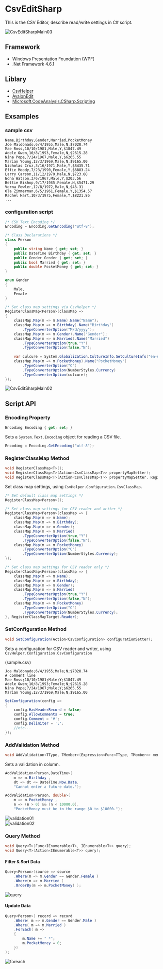 # CsvEditSharp

This is the CSV Editor, describe read/write settings in C# script.

![CsvEditSharpMain03](https://github.com/pierre3/CsvEditSharp/blob/master/Documents/csvEditSharp_main03.png)

## Framework
- Windows Presentation Foundation (WPF) 
- .Net Framework 4.6.1

## Liblary
- [CsvHelper](https://joshclose.github.io/CsvHelper/)
- [AvalonEdit](http://avalonedit.net/)
- [Microsoft.CodeAnalysis.CSharp.Scripting](https://www.nuget.org/packages/Microsoft.CodeAnalysis.CSharp.Scripting/)

## Exsamples

### sample csv
```
Name,Birthday,Gender,Married,PocketMoney
Joe Maldonado,6/4/1955,Male,N,$7028.74
Mae Ross,10/10/1981,Male,Y,$1847.49
Adele Owen,10/8/1993,Female,N,$2615.28
Nina Pope,7/24/1967,Male,Y,$6265.55
Marian Young,12/3/1969,Male,N,$9165.00
Nicholas Cruz,3/16/1971,Male,Y,$8435.71
Effie Moody,7/23/1990,Female,Y,$6883.24
Larry Carson,11/12/1970,Male,N,$723.88
Edna Watson,3/6/1967,Male,Y,$203.56
Bettie Bishop,9/17/1985,Female,N,$5471.29
Verna Fowler,12/8/1972,Male,N,$43.31
Ola Zimmerman,6/5/1961,Female,Y,$1354.57
Rachel Hart,10/3/1975,Female,Y,$8221.86
...
```

### configuration script

```cs
/* CSV Text Encoding */
Encoding = Encoding.GetEncoding("utf-8");

/* Class Declarations */
class Person
{
    public string Name { get; set; }
    public DateTime Birthday { get; set; }
    public Gender Gender { get; set; }
    public bool Married { get; set; }
    public double PocketMoney { get; set; }
}

enum Gender
{
    Male,
    Female
}

/* Set class map settings via CsvHelper */
RegisterClassMap<Person>(classMap =>
{
    classMap.Map(m => m.Name).Name("Name");
    classMap.Map(m => m.Birthday).Name("Birthday")
        .TypeConverterOption("M/d/yyyy");
    classMap.Map(m => m.Gender).Name("Gender");
    classMap.Map(m => m.Married).Name("Married")
        .TypeConverterOption(true,"Y")
        .TypeConverterOption(false,"N");
    
    var culcure = System.Globalization.CultureInfo.GetCultureInfo("en-us");
    classMap.Map(m => m.PocketMoney).Name("PocketMoney")
        .TypeConverterOption("C")
        .TypeConverterOption(NumberStyles.Currency)
        .TypeConverterOption(culcure);
});
```
![CsvEditSharpMain02](https://github.com/pierre3/CsvEditSharp/blob/master/Documents/csvEditSharp_main02.png)

## Script API

### Encoding Property

```cs
Encoding Encoding { get; set; }
```

Sets a `System.Text.Encoding` object for reading a CSV file.

```cs
Encoding = Encoding.GetEncoding("utf-8");
```

### RegisterClassMap Method

```cs    
void RegisterClassMap<T>();
void RegisterClassMap<T>(Action<CsvClassMap<T>> propertyMapSetter);
void RegisterClassMap<T>(Action<CsvClassMap<T>> propertyMapSetter, RegisterClassMapTarget target);
```

Set class map settings, using `CsvHelper.Configuration.CsvClassMap`.

```cs
/* Set default class map settings */
RegisterClassMap<Person>();

/* Set class map settings for CSV reader and writer */
RegisterClassMap<Person>(classMap => {
    classMap.Map(m => m.Name);
    classMap.Map(m => m.Birthday);
    classMap.Map(m => m.Gender);
    classMap.Map(m => m.Married)
        .TypeConverterOption(true,"Y")
        .TypeConverterOption(false,"N");
    classMap.Map(m => m.PocketMoney)
        .TypeConverterOption("C")
        .TypeConverterOption(NumberStyles.Currency);
});

/* Set class map settings for CSV reader only */
RegisterClassMap<Person>(classMap => {
    classMap.Map(m => m.Name);
    classMap.Map(m => m.Birthday);
    classMap.Map(m => m.Gender);
    classMap.Map(m => m.Married)
        .TypeConverterOption(true,"Y")
        .TypeConverterOption(false,"N");
    classMap.Map(m => m.PocketMoney)
        .TypeConverterOption("C")
        .TypeConverterOption(NumberStyles.Currency);
}, RegisterClassMapTarget.Reader);
```

### SetConfiguration Method

```cs
void SetConfiguration(Action<CsvConfiguration> configurationSetter);
```

Sets a configuration for CSV reader and writer, using `CsvHelper.Configuration.CsvConfiguration`

(sample.csv)

```
Joe Maldonado;6/4/1955;Male;N;$7028.74
# comment line
Mae Ross;10/10/1981;Male;Y;$1847.49
Adele Owen;10/8/1993;Female;N;$2615.28
Nina Pope;7/24/1967;Male;Y;$6265.55
Marian Young;12/3/1969;Male;N;$9165.00
```

```cs
SetConfiguration(config =>
{
    config.HasHeaderRecord = false;
    config.AllowComments = true;
    config.Comment = '#';
    config.Delimiter = ';';
    //etc...
});
```

### AddValidation Method

```cs
void AddValidation<TType, TMember>(Expression<Func<TType, TMember>> memberSelector, Func<TMember, bool> validation, string errorMessage);
```

Sets a validation in column. 

```cs
AddValidation<Person,DateTime>(
    m => m.Birthday , 
    dt => dt <= DateTime.Now.Date,
    "Cannot enter a future date.");

AddValidation<Person, double>(
    m => m.PocketMoney , 
    n => (n > 0) && (n < 10000.0),
    "PocketMoney must be in the range $0 to $10000.");

```

![validation01](https://github.com/pierre3/CsvEditSharp/blob/master/Documents/validation01.png)  
![validation02](https://github.com/pierre3/CsvEditSharp/blob/master/Documents/validation02.png)  

### Query Method

```cs
void Query<T>(Func<IEnumerable<T>, IEnumerable<T>> query);
void Query<T>(Action<IEnumerable<T>> query);
```

#### Filter & Sort Data

```cs
Query<Person>(source => source
    .Where(m => m.Gender == Gender.Female )
    .Where(m => m.Married )
    .OrderBy(m => m.PocketMoney) );
```

![query](https://github.com/pierre3/CsvEditSharp/blob/master/Documents/query.png)  

#### Update Data

```cs
Query<Person>( record => record
	.Where( m => m.Gender == Gender.Male )
	.Where( m => m.Married )
	.ForEach( m =>
	{
		m.Name += " *";
		m.PocketMoney = 0;
	})
);
```

![foreach](https://github.com/pierre3/CsvEditSharp/blob/master/Documents/foreach.png)

